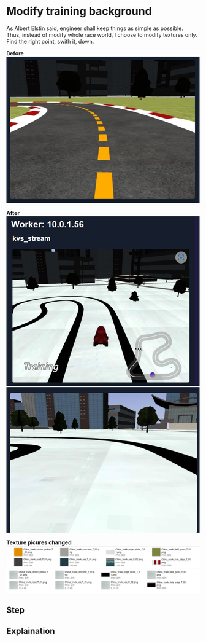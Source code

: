 

# Modify training background  
As Albert Elstin said, engineer shall keep things as simple as possible.  
Thus, instead of modify whole race world, I choose to modify textures only.   
Find the right point, swith it, down.   

**Before**
![Original car view](/PicturesForMyNote/OriginalCarView.png)  

**After**
![Modified whole view](/PicturesForMyNote/ModifiedWholeView.png)
![Modified car view](/PicturesForMyNote/ModifiedCarView.png)

**Texture picures changed**
![Original textures list](/PicturesForMyNote/OriginalTexturesList.png)
![Modified textures list](/PicturesForMyNote/ModifiedTexturesList.png)

## Step

## Explaination

